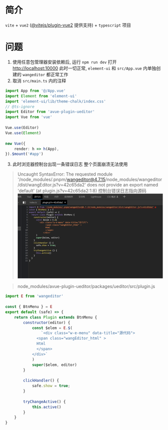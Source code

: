 # 简介

`vite` + `vue2` ([@vitejs/plugin-vue2](https://github.com/vitejs/vite-plugin-vue2) 提供支持) + `typescript` 项目

# 问题

1. 使用任意包管理器安装依赖后, 运行 `npm run dev` 打开 <http://localhost:10000> 此时一切正常, `element-ui` 和 `src/App.vue` 内单独创建的 `wangeditor`
   都正常工作
2. 取消 `src/main.ts` 内的注释

```ts
import App from '@/App.vue'
import Element from 'element-ui'
import 'element-ui/lib/theme-chalk/index.css'
// @ts-ignore
import Editor from 'avue-plugin-ueditor'
import Vue from 'vue'

Vue.use(Editor)
Vue.use(Element)

new Vue({
    render: h => h(App),
}).$mount('#app')
```

3. 此时浏览器控制台出现一条错误日志 整个页面崩溃无法使用

> Uncaught SyntaxError: The requested module '/node_modules/.pnpm/wangeditor@4.7.15/node_modules/wangeditor/dist/wangEditor.js?v=42c65da2' does not
> provide an export named 'default' (at plugin.js?v=42c65da2:1:8)
> 控制台错误日志指向源码
![](doc\1.png)

> node_modules/avue-plugin-ueditor/packages/ueditor/src/plugin.js

```js
import E from 'wangeditor'

const { BtnMenu } = E
export default (safe) => {
    return class Plugin extends BtnMenu {
        constructor(editor) {
            const $elem = E.$(
                `<div class="w-e-menu" data-title="源代码">
              <span class="wangEditor_html" >
              Html
              </span>
            </div>`
            )
            super($elem, editor)
        }

        clickHandler() {
            safe.show = true;
        }

        tryChangeActive() {
            this.active()
        }
    }
}
```